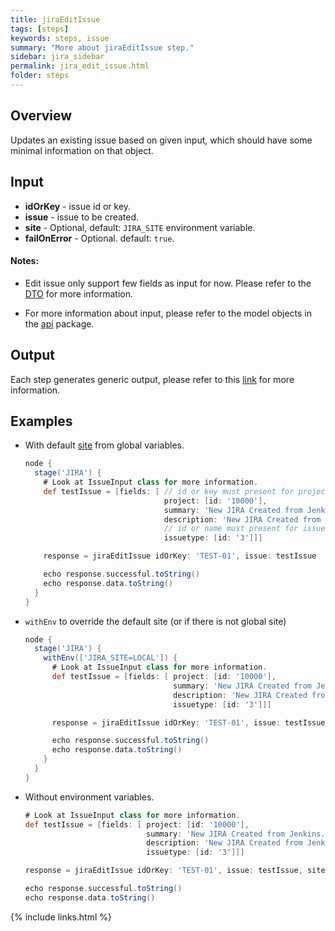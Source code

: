 ```yaml
---
title: jiraEditIssue
tags: [steps]
keywords: steps, issue
summary: "More about jiraEditIssue step."
sidebar: jira_sidebar
permalink: jira_edit_issue.html
folder: steps
---
```


## Overview

Updates an existing issue based on given input, which should have some minimal information on that object.

## Input

* **idOrKey** - issue id or key.
* **issue** - issue to be created.
* **site** - Optional, default: `JIRA_SITE` environment variable.
* **failOnError** - Optional. default: `true`.

#### Notes:

* Edit issue only support few fields as input for now. Please refer to the [DTO](https://github.com/jenkinsci/jira-steps-plugin/blob/master/src/main/java/org/thoughtslive/jenkins/plugins/jira/api/input/FieldsInput.java) for more information.

* For more information about input, please refer to the model objects in the [api](https://github.com/jenkinsci/jira-steps-plugin/tree/master/src/main/java/org/thoughtslive/jenkins/plugins/jira/api) package.

## Output

Each step generates generic output, please refer to this [link](config.html#common-response--error-handling) for more information.

## Examples

* With default [site](config#environment-variables) from global variables.

  ```groovy
  node {
    stage('JIRA') {
      # Look at IssueInput class for more information.
      def testIssue = [fields: [ // id or key must present for project.
                                 project: [id: '10000'],
                                 summary: 'New JIRA Created from Jenkins.',
                                 description: 'New JIRA Created from Jenkins.',
                                 // id or name must present for issuetype.
                                 issuetype: [id: '3']]]

      response = jiraEditIssue idOrKey: 'TEST-01', issue: testIssue

      echo response.successful.toString()
      echo response.data.toString()
    }
  }
  ```

* `withEnv` to override the default site (or if there is not global site)

  ```groovy
  node {
    stage('JIRA') {
      withEnv(['JIRA_SITE=LOCAL']) {
        # Look at IssueInput class for more information.
        def testIssue = [fields: [ project: [id: '10000'],
                                   summary: 'New JIRA Created from Jenkins.',
                                   description: 'New JIRA Created from Jenkins.',
                                   issuetype: [id: '3']]]

        response = jiraEditIssue idOrKey: 'TEST-01', issue: testIssue

        echo response.successful.toString()
        echo response.data.toString()
      }
    }
  }
  ```
* Without environment variables.

  ```groovy
  # Look at IssueInput class for more information.
  def testIssue = [fields: [ project: [id: '10000'],
                             summary: 'New JIRA Created from Jenkins.',
                             description: 'New JIRA Created from Jenkins.',
                             issuetype: [id: '3']]]

  response = jiraEditIssue idOrKey: 'TEST-01', issue: testIssue, site: 'LOCAL'

  echo response.successful.toString()
  echo response.data.toString()
  ```

{% include links.html %}
